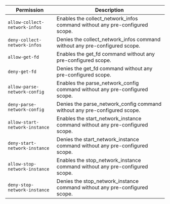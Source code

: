 | Permission | Description |
|------|-----|
|`allow-collect-network-infos`|Enables the collect_network_infos command without any pre-configured scope.|
|`deny-collect-network-infos`|Denies the collect_network_infos command without any pre-configured scope.|
|`allow-get-fd`|Enables the get_fd command without any pre-configured scope.|
|`deny-get-fd`|Denies the get_fd command without any pre-configured scope.|
|`allow-parse-network-config`|Enables the parse_network_config command without any pre-configured scope.|
|`deny-parse-network-config`|Denies the parse_network_config command without any pre-configured scope.|
|`allow-start-network-instance`|Enables the start_network_instance command without any pre-configured scope.|
|`deny-start-network-instance`|Denies the start_network_instance command without any pre-configured scope.|
|`allow-stop-network-instance`|Enables the stop_network_instance command without any pre-configured scope.|
|`deny-stop-network-instance`|Denies the stop_network_instance command without any pre-configured scope.|
